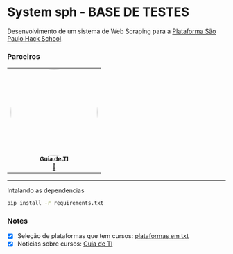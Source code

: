 # System sph - BASE DE TESTES
Desenvolvimento de um sistema de Web Scraping para a [Plataforma São Paulo Hack School](https://github.com/FelipeSantos-cco/SPHackSchool).

### Parceiros

<table>
  <tr>
    <td align="center"><a href="https://guiadeti.com.br"><img style="border-radius: 50%;" src="https://guiadeti.com.br/wp-content/uploads/2022/09/guiadeti-logo-facebookg.png" width="200px;" alt=""/><br /><sub><b>Guia de TI</b></sub></a><br /><a href="#" >🦉</a></td>
  </tr>
</table>

--- 
Intalando as dependencias

```bash
pip install -r requirements.txt
```

### Notes

- [x] Seleção de plataformas que tem cursos: [plataformas em txt](./plataformas.txt)
- [x] Noticias sobre cursos: [Guia de TI](https://guiadeti.com.br/)
